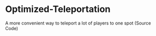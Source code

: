 # Optimized-Teleportation
A more convenient way to teleport a lot of players to one spot (Source Code)
